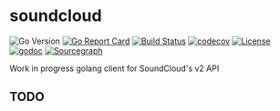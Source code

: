 # soundcloud

![Go Version](https://img.shields.io/badge/go-latest-brightgreen)
[![Go Report Card](https://goreportcard.com/badge/github.com/Depado/soundcloud)](https://goreportcard.com/report/github.com/Depado/soundcloud)
[![Build Status](https://drone.depa.do/api/badges/Depado/soundcloud/status.svg)](https://drone.depa.do/Depado/soundcloud)
[![codecov](https://codecov.io/gh/Depado/soundcloud/branch/master/graph/badge.svg)](https://codecov.io/gh/Depado/soundcloud)
[![License](https://img.shields.io/badge/license-MIT-blue.svg)](https://github.com/Depado/bfchroma/blob/master/LICENSE)
[![godoc](https://godoc.org/github.com/Depado/soundcloud?status.svg)](https://godoc.org/github.com/Depado/soundcloud)
[![Sourcegraph](https://sourcegraph.com/github.com/Depado/soundcloud/-/badge.svg)](https://sourcegraph.com/github.com/Depado/soundcloud?badge)

Work in progress golang client for SoundCloud's v2 API

## TODO

